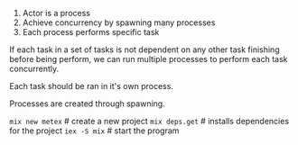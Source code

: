 1. Actor is a process
2. Achieve concurrency by spawning many processes
3. Each process performs specific task

If each task in a set of tasks is not dependent on any other task finishing before being perform, we can run multiple processes to perform each task concurrently.

Each task should be ran in it's own process.

Processes are created through spawning.

`mix new metex` # create a new project
`mix deps.get` # installs dependencies for the project
`iex -S mix` # start the program

